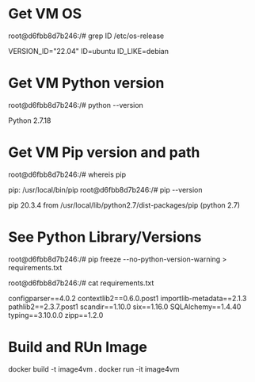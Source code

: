 # Get VM OS 
root@d6fbb8d7b246:/# grep ID /etc/os-release

VERSION_ID="22.04"
ID=ubuntu
ID_LIKE=debian

# Get VM Python version
root@d6fbb8d7b246:/# python --version

Python 2.7.18

# Get VM Pip version and path
root@d6fbb8d7b246:/# whereis pip

pip: /usr/local/bin/pip
root@d6fbb8d7b246:/# pip --version

pip 20.3.4 from /usr/local/lib/python2.7/dist-packages/pip (python 2.7)

# See Python Library/Versions
root@d6fbb8d7b246:/# pip freeze --no-python-version-warning > requirements.txt

root@d6fbb8d7b246:/# cat requirements.txt

configparser==4.0.2
contextlib2==0.6.0.post1
importlib-metadata==2.1.3
pathlib2==2.3.7.post1
scandir==1.10.0
six==1.16.0
SQLAlchemy==1.4.40
typing==3.10.0.0
zipp==1.2.0


# Build and RUn Image

docker build -t image4vm .
docker run -it image4vm
